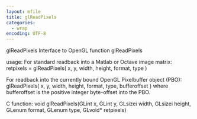 ```yaml
---
layout: mfile
title: glReadPixels
categories:
  - wrap
encoding: UTF-8
---
```


glReadPixels  Interface to OpenGL function glReadPixels

usage:
For standard readback into a Matlab or Octave image matrix:
retpixels = glReadPixels( x, y, width, height, format, type )

For readback into the currently bound OpenGL Pixelbuffer object (PBO):
glReadPixels( x, y, width, height, format, type, bufferoffset )
where bufferoffset is the positive integer byte-offset into the PBO.

C function:  void glReadPixels(GLint x, GLint y, GLsizei width, GLsizei height, GLenum format, GLenum type, GLvoid\* retpixels)